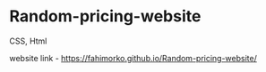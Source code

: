 # Random-pricing-website
CSS, Html

website link - https://fahimorko.github.io/Random-pricing-website/
